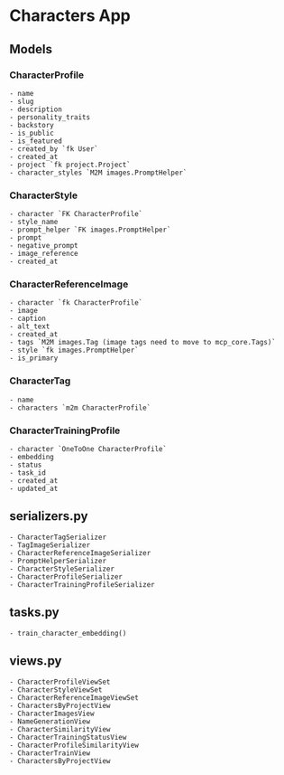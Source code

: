 # Characters App

## Models

### CharacterProfile

    - name
    - slug
    - description
    - personality_traits
    - backstory
    - is_public
    - is_featured
    - created_by `fk User`
    - created_at
    - project `fk project.Project`
    - character_styles `M2M images.PromptHelper`

### CharacterStyle

    - character `FK CharacterProfile`
    - style_name
    - prompt_helper `FK images.PromptHelper`
    - prompt
    - negative_prompt
    - image_reference
    - created_at

### CharacterReferenceImage

    - character `fk CharacterProfile`
    - image
    - caption
    - alt_text
    - created_at
    - tags `M2M images.Tag (image tags need to move to mcp_core.Tags)`
    - style `fk images.PromptHelper`
    - is_primary

### CharacterTag

    - name
    - characters `m2m CharacterProfile`

### CharacterTrainingProfile

    - character `OneToOne CharacterProfile`
    - embedding
    - status
    - task_id
    - created_at
    - updated_at

## serializers.py

    - CharacterTagSerializer
    - TagImageSerializer
    - CharacterReferenceImageSerializer
    - PromptHelperSerializer
    - CharacterStyleSerializer
    - CharacterProfileSerializer
    - CharacterTrainingProfileSerializer

## tasks.py

    - train_character_embedding()

## views.py

    - CharacterProfileViewSet
    - CharacterStyleViewSet
    - CharacterReferenceImageViewSet
    - CharactersByProjectView
    - CharacterImagesView
    - NameGenerationView
    - CharacterSimilarityView
    - CharacterTrainingStatusView
    - CharacterProfileSimilarityView
    - CharacterTrainView
    - CharactersByProjectView
